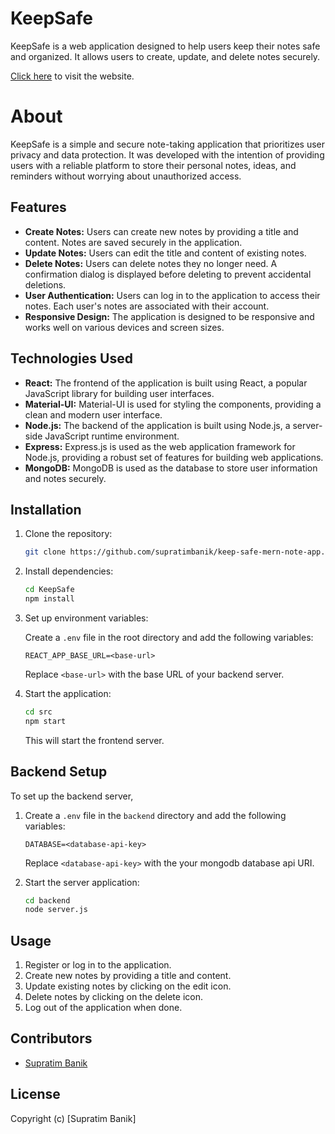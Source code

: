 # KeepSafe

KeepSafe is a web application designed to help users keep their notes safe and organized. It allows users to create, update, and delete notes securely.

[Click here](https://keep-safe-notes.netlify.app) to visit the website.

# About

KeepSafe is a simple and secure note-taking application that prioritizes user privacy and data protection. It was developed with the intention of providing users with a reliable platform to store their personal notes, ideas, and reminders without worrying about unauthorized access.

## Features

- **Create Notes:** Users can create new notes by providing a title and content. Notes are saved securely in the application.
- **Update Notes:** Users can edit the title and content of existing notes.
- **Delete Notes:** Users can delete notes they no longer need. A confirmation dialog is displayed before deleting to prevent accidental deletions.
- **User Authentication:** Users can log in to the application to access their notes. Each user's notes are associated with their account.
- **Responsive Design:** The application is designed to be responsive and works well on various devices and screen sizes.

## Technologies Used

- **React:** The frontend of the application is built using React, a popular JavaScript library for building user interfaces.
- **Material-UI:** Material-UI is used for styling the components, providing a clean and modern user interface.
- **Node.js:** The backend of the application is built using Node.js, a server-side JavaScript runtime environment.
- **Express:** Express.js is used as the web application framework for Node.js, providing a robust set of features for building web applications.
- **MongoDB:** MongoDB is used as the database to store user information and notes securely.

## Installation

1. Clone the repository:

   ```bash
   git clone https://github.com/supratimbanik/keep-safe-mern-note-app.git
   ```

2. Install dependencies:

   ```bash
   cd KeepSafe
   npm install
   ```

3. Set up environment variables:

   Create a `.env` file in the root directory and add the following variables:

   ```
   REACT_APP_BASE_URL=<base-url>
   ```

   Replace `<base-url>` with the base URL of your backend server.

4. Start the application:

   ```bash
   cd src
   npm start
   ```

   This will start the frontend server.

## Backend Setup

To set up the backend server,

1. Create a `.env` file in the `backend` directory and add the following variables:

   ```
   DATABASE=<database-api-key>
   ```

   Replace `<database-api-key>` with the your mongodb database api URI.

2. Start the server application:

   ```bash
   cd backend
   node server.js
   ```

## Usage

1. Register or log in to the application.
2. Create new notes by providing a title and content.
3. Update existing notes by clicking on the edit icon.
4. Delete notes by clicking on the delete icon.
5. Log out of the application when done.

## Contributors

- [Supratim Banik](https://github.com/supratimbanik)

## License

Copyright (c) [Supratim Banik]
